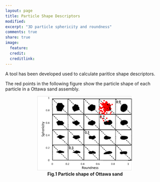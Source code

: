 ```yaml
---
layout: page
title: Particle Shape Descriptors
modified: 
excerpt: "3D particle sphericity and roundness"
comments: true
share: true
image:
  feature: 
  credit: 
  creditlink: 
---
```


A tool has been developed used to calculate paritlce shape descriptors.

The red points in the following figure show the particle shape of each particle in a Ottawa sand assembly.

<p align="center"> 
<img src="../images/Ottawa-sand-particle-shape.png" width='60%'/><br>
<b>Fig.1 Particle shape of Ottawa sand</b>
</p>